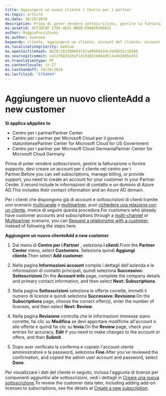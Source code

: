 ```yaml
---
title: Aggiungere un nuovo cliente | Centro per i partner
ms.topic: article
ms.date: 10/29/2018
description: Prima di poter vendere sottoscrizioni, gestire la fatturazione o fornire supporto, devi creare un record per il tuo cliente nel Centro per i partner. Il record include le informazioni di contatto e un dominio di Azure AD.
ms.assetid: 4F53DFAF-1792-4E91-BBEB-E9A65026A81C
author: MaggiePucciEvans
ms.author: evansma
keywords: cliente, aggiungere un cliente, account del cliente, account del cliente nel Centro per i partner, clienti, aggiungere i clienti, creare un account del cliente
ms.localizationpriority: medium
ms.openlocfilehash: 8b28c2b1200b03747ad9560434c2e69555c16580
ms.sourcegitcommit: ed22f6825d3af1d19385198b4d511e4b39d5e353
ms.translationtype: MT
ms.contentlocale: it-IT
ms.lasthandoff: 10/29/2018
ms.locfileid: "5794844"
---
```

# <a name="add-a-new-customer"></a><span data-ttu-id="4a9c7-105">Aggiungere un nuovo cliente</span><span class="sxs-lookup"><span data-stu-id="4a9c7-105">Add a new customer</span></span>

**<span data-ttu-id="4a9c7-106">Si applica a</span><span class="sxs-lookup"><span data-stu-id="4a9c7-106">Applies to</span></span>**

-  <span data-ttu-id="4a9c7-107">Centro per i partner</span><span class="sxs-lookup"><span data-stu-id="4a9c7-107">Partner Center</span></span>
-  <span data-ttu-id="4a9c7-108">Centro per i partner per Microsoft Cloud per il governo statunitense</span><span class="sxs-lookup"><span data-stu-id="4a9c7-108">Partner Center for Microsoft Cloud for US Government</span></span>
-  <span data-ttu-id="4a9c7-109">Centro per i partner per Microsoft Cloud Germania</span><span class="sxs-lookup"><span data-stu-id="4a9c7-109">Partner Center for Microsoft Cloud Germany</span></span>


<span data-ttu-id="4a9c7-110">Prima di poter vendere sottoscrizioni, gestire la fatturazione o fornire supporto, devi creare un account per il cliente nel centro per i Partner.</span><span class="sxs-lookup"><span data-stu-id="4a9c7-110">Before you can sell subscriptions, manage billing, or provide support, you need to create an account for your customer in your Partner  Center.</span></span> <span data-ttu-id="4a9c7-111">Il record include le informazioni di contatto e un dominio di Azure AD.</span><span class="sxs-lookup"><span data-stu-id="4a9c7-111">This includes their contact information and an Azure AD domain.</span></span>

<span data-ttu-id="4a9c7-112">Per i clienti che dispongono già di account e sottoscrizioni di clienti tramite uno scenario [multicanale](multichannel.md) o [multipartner](multipartner.md), puoi [richiedere una relazione con un cliente](request-a-relationship-with-a-customer.md), invece di seguire questa procedura.</span><span class="sxs-lookup"><span data-stu-id="4a9c7-112">For customers who already have customer accounts and subscriptions through a [multi-channel](multichannel.md) or [Multipartner](multipartner.md) scenario, you can [Request a relationship with a customer](request-a-relationship-with-a-customer.md), instead of following the steps here.</span></span>

**<span data-ttu-id="4a9c7-113">Aggiungere un nuovo cliente</span><span class="sxs-lookup"><span data-stu-id="4a9c7-113">Add a new customer</span></span>**

1.  <span data-ttu-id="4a9c7-114">Dal menu di **Centro per i Partner** , seleziona **i clienti**.</span><span class="sxs-lookup"><span data-stu-id="4a9c7-114">From the **Partner Center** menu, select **Customers**.</span></span> <span data-ttu-id="4a9c7-115">Seleziona quindi **Aggiungi cliente**.</span><span class="sxs-lookup"><span data-stu-id="4a9c7-115">Then select **Add customer**.</span></span>

2.  <span data-ttu-id="4a9c7-116">Nella pagina **Informazioni account** compila i dettagli dell'azienda e le informazioni di contatto principali, quindi seleziona **Successivo: Sottoscrizioni**.</span><span class="sxs-lookup"><span data-stu-id="4a9c7-116">On the **Account info** page, complete the company details and primary contact information, and then select **Next: Subscriptions**.</span></span>

3.  <span data-ttu-id="4a9c7-117">Nella pagina **Sottoscrizioni** seleziona le offerte corrette, immetti il numero di licenze e quindi seleziona **Successivo: Revisione**.</span><span class="sxs-lookup"><span data-stu-id="4a9c7-117">On the **Subscriptions** page, choose the correct offer(s), enter the number of licenses, and then select **Next: Review**.</span></span>

4.  <span data-ttu-id="4a9c7-118">Nella pagina **Revisione** controlla che le informazioni immesse siano corrette, fai clic su **Modifica** se devi apportare modifiche all'account o alle offerte e quindi fai clic su **Invia**.</span><span class="sxs-lookup"><span data-stu-id="4a9c7-118">On the **Review** page, check your entries for accuracy, **Edit** if you need to make changes to the account or offers, and then **Submit**.</span></span>

5.  <span data-ttu-id="4a9c7-119">Dopo aver verificato la conferma e copiato l'account utente amministratore e la password, seleziona **Fine**.</span><span class="sxs-lookup"><span data-stu-id="4a9c7-119">After you’ve reviewed the confirmation, and copied the admin user account and password, select **Done**.</span></span>

<span data-ttu-id="4a9c7-120">Per visualizzare i dati del cliente in seguito, inclusa l'aggiunta di licenze per componenti aggiuntivi alle sottoscrizioni, vedi i dettagli in [Creare una nuova sottoscrizione](create-a-new-subscription.md).</span><span class="sxs-lookup"><span data-stu-id="4a9c7-120">To review the customer data later, including adding add-on licenses to subscriptions, see the details at [Create a new subscription](create-a-new-subscription.md).</span></span>

 

 



